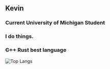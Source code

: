 ## Kevin
### Current University of Michigan Student
### I do things.
### ~~C++~~ Rust best language

![Top Langs](https://github-readme-stats.vercel.app/api/top-langs/?username=kevincal1226&layout=compact&theme=tokyonight)
